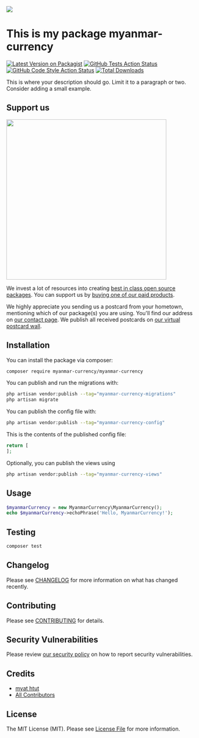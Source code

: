 
[<img src="https://github-ads.s3.eu-central-1.amazonaws.com/support-ukraine.svg?t=1" />](https://supportukrainenow.org)

# This is my package myanmar-currency

[![Latest Version on Packagist](https://img.shields.io/packagist/v/myanmar-currency/myanmar-currency.svg?style=flat-square)](https://packagist.org/packages/myanmar-currency/myanmar-currency)
[![GitHub Tests Action Status](https://img.shields.io/github/workflow/status/myanmar-currency/myanmar-currency/run-tests?label=tests)](https://github.com/myanmar-currency/myanmar-currency/actions?query=workflow%3Arun-tests+branch%3Amain)
[![GitHub Code Style Action Status](https://img.shields.io/github/workflow/status/myanmar-currency/myanmar-currency/Check%20&%20fix%20styling?label=code%20style)](https://github.com/myanmar-currency/myanmar-currency/actions?query=workflow%3A"Check+%26+fix+styling"+branch%3Amain)
[![Total Downloads](https://img.shields.io/packagist/dt/myanmar-currency/myanmar-currency.svg?style=flat-square)](https://packagist.org/packages/myanmar-currency/myanmar-currency)

This is where your description should go. Limit it to a paragraph or two. Consider adding a small example.

## Support us

[<img src="https://github-ads.s3.eu-central-1.amazonaws.com/myanmar-currency.jpg?t=1" width="419px" />](https://spatie.be/github-ad-click/myanmar-currency)

We invest a lot of resources into creating [best in class open source packages](https://spatie.be/open-source). You can support us by [buying one of our paid products](https://spatie.be/open-source/support-us).

We highly appreciate you sending us a postcard from your hometown, mentioning which of our package(s) you are using. You'll find our address on [our contact page](https://spatie.be/about-us). We publish all received postcards on [our virtual postcard wall](https://spatie.be/open-source/postcards).

## Installation

You can install the package via composer:

```bash
composer require myanmar-currency/myanmar-currency
```

You can publish and run the migrations with:

```bash
php artisan vendor:publish --tag="myanmar-currency-migrations"
php artisan migrate
```

You can publish the config file with:

```bash
php artisan vendor:publish --tag="myanmar-currency-config"
```

This is the contents of the published config file:

```php
return [
];
```

Optionally, you can publish the views using

```bash
php artisan vendor:publish --tag="myanmar-currency-views"
```

## Usage

```php
$myanmarCurrency = new MyanmarCurrency\MyanmarCurrency();
echo $myanmarCurrency->echoPhrase('Hello, MyanmarCurrency!');
```

## Testing

```bash
composer test
```

## Changelog

Please see [CHANGELOG](CHANGELOG.md) for more information on what has changed recently.

## Contributing

Please see [CONTRIBUTING](https://github.com/spatie/.github/blob/main/CONTRIBUTING.md) for details.

## Security Vulnerabilities

Please review [our security policy](../../security/policy) on how to report security vulnerabilities.

## Credits

- [myat htut](https://github.com/myathtut-zafir)
- [All Contributors](../../contributors)

## License

The MIT License (MIT). Please see [License File](LICENSE.md) for more information.
